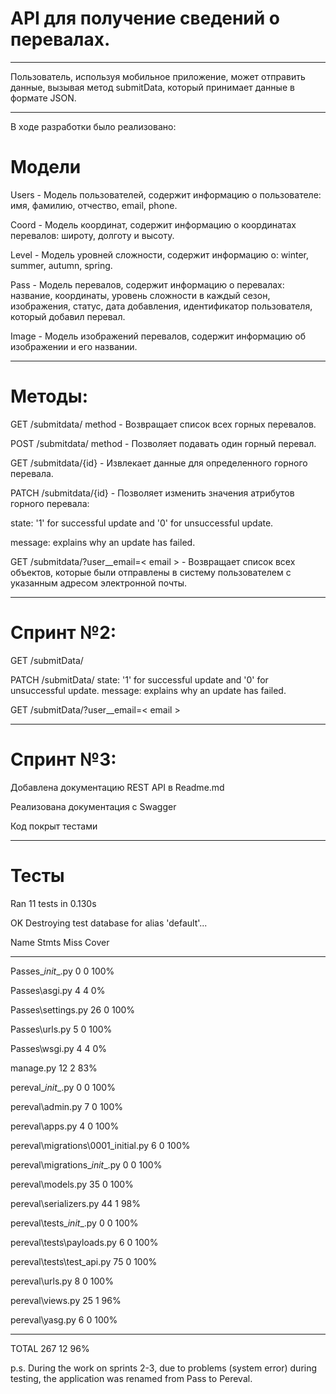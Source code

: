 # API для получение сведений о перевалах.
****
Пользователь, используя мобильное приложение, может отправить данные, вызывая метод submitData, который принимает данные в формате JSON.
****
В ходе разработки было реализовано:

# Модели

Users -
Модель пользователей, содержит информацию о пользователе: имя, фамилию, отчество, email, phone.

Coord -
Модель координат, содержит информацию о координатах перевалов: широту, долготу и высоту.

Level -
Модель уровней сложности, содержит информацию о: winter, summer, autumn, spring.

Pass -
Модель перевалов, содержит информацию о перевалах: название, координаты, уровень сложности в каждый сезон, изображения, статус, дата добавления, идентификатор пользователя, который добавил перевал.

Image -
Модель изображений перевалов, содержит информацию об изображении и его названии.
_______________________________________________________________________
# Методы:
GET /submitdata/ method - Возвращает список всех горных перевалов.

POST /submitdata/ method - Позволяет подавать один горный перевал.

GET /submitdata/{id} - Извлекает данные для определенного горного перевала.

PATCH /submitdata/{id} - Позволяет изменить значения атрибутов горного перевала:

state: '1' for successful update and '0' for unsuccessful update.

 message: explains why an update has failed.

GET /submitdata/?user__email=< email > - Возвращает список всех объектов, которые были отправлены в систему пользователем с указанным адресом электронной почты.

****
# Спринт №2:

GET /submitData/<id> 

PATCH /submitData/<id> 
 state: '1' for successful update and '0' for unsuccessful update.
 message: explains why an update has failed.
 
 GET /submitData/?user__email=< email >
 
****
# Спринт №3:

Добавлена документацию REST API в Readme.md

Реализована документация с Swagger

Код покрыт тестами
_______________________________________________________________________
# Тесты

Ran 11 tests in 0.130s

OK
Destroying test database for alias 'default'...

Name                                 Stmts   Miss  Cover

--------------------------------------------------------

Passes\__init__.py                       0      0   100%

Passes\asgi.py                           4      4     0%

Passes\settings.py                      26      0   100%

Passes\urls.py                           5      0   100%

Passes\wsgi.py                           4      4     0%

manage.py                               12      2    83%

pereval\__init__.py                      0      0   100%

pereval\admin.py                         7      0   100%

pereval\apps.py                          4      0   100%

pereval\migrations\0001_initial.py       6      0   100%

pereval\migrations\__init__.py           0      0   100%

pereval\models.py                       35      0   100%

pereval\serializers.py                  44      1    98%

pereval\tests\__init__.py                0      0   100%

pereval\tests\payloads.py                6      0   100%

pereval\tests\test_api.py               75      0   100%

pereval\urls.py                          8      0   100%

pereval\views.py                        25      1    96%

pereval\yasg.py                          6      0   100%

--------------------------------------------------------

TOTAL                                  267     12    96%


p.s. During the work on sprints 2-3, due to problems (system error) during testing, the application was renamed from Pass to Pereval.
 
